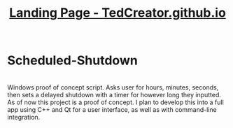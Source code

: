 <h1 align="center"><a href="https://tedcreator.github.io/">Landing Page - TedCreator.github.io</a></h1>
<br/>


<h1> Scheduled-Shutdown </h1>
<br/>
Windows proof of concept script. Asks user for hours, minutes, seconds, then sets a delayed shutdown with a timer for however long they inputted.
<br/>
As of now this project is a proof of concept. I plan to develop this into a full app using C++ and Qt for a user interface, as well as with command-line integration.
